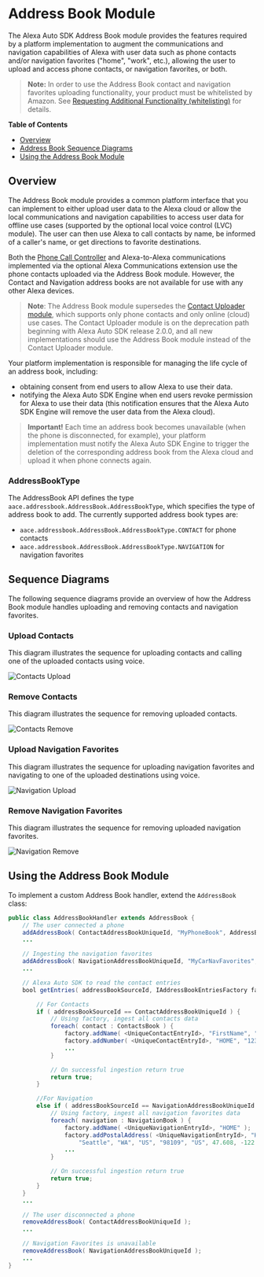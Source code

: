 # Address Book Module


The Alexa Auto SDK Address Book module provides the features required by a platform implementation to augment the communications and navigation capabilities of Alexa with user data such as phone contacts and/or navigation favorites ("home", "work", etc.), allowing the user to upload and access phone contacts, or navigation favorites, or both.

> **Note:** In order to use the Address Book contact and navigation favorites uploading functionality, your product must be whitelisted by Amazon. See [Requesting Additional Functionality (whitelisting)](../../../../NEED_HELP.md#requesting-additional-functionality-whitelisting) for details.

**Table of Contents**

* [Overview](#overview)
* [Address Book Sequence Diagrams](#sequence-diagrams)
* [Using the Address Book Module](#using-the-address-book-module)

## Overview<a id="overview"></a>

The Address Book module provides a common platform interface that you can implement to either upload user data to the Alexa cloud or allow the local communications and navigation capabilities to access user data for offline use cases (supported by the optional local voice control (LVC) module). The user can then use Alexa to call contacts by name, be informed of a caller's name, or get directions to favorite destinations.

Both the [Phone Call Controller](../phonecontrol/README.md) and Alexa-to-Alexa communications implemented via the optional Alexa Communications extension use the phone contacts uploaded via the Address Book module. However, the Contact and Navigation address books are not available for use with any other Alexa devices.

> **Note**: The Address Book module supersedes the [Contact Uploader module](../contactuploader/README.md), which supports only phone contacts and only online (cloud) use cases. The Contact Uploader module is on the deprecation path beginning with Alexa Auto SDK release 2.0.0, and all new implementations should use the Address Book module instead of the Contact Uploader module.

Your platform implementation is responsible for managing the life cycle of an address book, including:

* obtaining consent from end users to allow Alexa to use their data.
* notifying the Alexa Auto SDK Engine when end users revoke permission for Alexa to use their data (this notification ensures that the Alexa Auto SDK Engine will remove the user data from the Alexa cloud).

> **Important!** Each time an address book becomes unavailable (when the phone is disconnected, for example), your platform implementation must notify the Alexa Auto SDK Engine to trigger the deletion of the corresponding address book from the Alexa cloud and upload it when phone connects again.

### AddressBookType
The AddressBook API defines the type `aace.addressbook.AddressBook.AddressBookType`, which specifies the type of address book to add. The currently supported address book types are:

* `aace.addressbook.AddressBook.AddressBookType.CONTACT` for phone contacts
* `aace.addressbook.AddressBook.AddressBookType.NAVIGATION` for navigation favorites

## Sequence Diagrams<a id ="sequence-diagrams"></a>

The following sequence diagrams provide an overview of how the Address Book module handles uploading and removing contacts and navigation favorites.

### Upload Contacts

This diagram illustrates the sequence for uploading contacts and calling one of the uploaded contacts using voice.

![Contacts Upload](./assets/upload_contacts.png)

### Remove Contacts

This diagram illustrates the sequence for removing uploaded contacts.

![Contacts Remove](./assets/remove_contacts.png)

### Upload Navigation Favorites

This diagram illustrates the sequence for uploading navigation favorites and navigating to one of the uploaded destinations using voice.

![Navigation Upload](./assets/upload_nav_favorites.png)

### Remove Navigation Favorites

This diagram illustrates the sequence for removing uploaded navigation favorites.

![Navigation Remove](./assets/remove_nav_favorites.png)


## Using the Address Book Module<a id="using-the-address-book-module"></a>

To implement a custom Address Book handler, extend the `AddressBook` class:

```java
public class AddressBookHandler extends AddressBook {
    // The user connected a phone
    addAddressBook( ContactAddressBookUniqueId, "MyPhoneBook", AddressBookType.CONTACT );
    ...

    // Ingesting the navigation favorites
    addAddressBook( NavigationAddressBookUniqueId, "MyCarNavFavorites", AddressBookType.NAVIGATION );
    ...

    // Alexa Auto SDK to read the contact entries
    bool getEntries( addressBookSourceId, IAddressBookEntriesFactory factory ) {

        // For Contacts
        if ( addressBookSourceId == ContactAddressBookUniqueId ) {
            // Using factory, ingest all contacts data
            foreach( contact : ContactsBook ) {
                factory.addName( <UniqueContactEntryId>, "FirstName", "LastName", "NickName" );
                factory.addNumber( <UniqueContactEntryId>, "HOME", "1234567890" );
                ...
            }

            // On successful ingestion return true
            return true;
        }

        //For Navigation
        else if ( addressBookSourceId == NavigationAddressBookUniqueId ) {
            // Using factory, ingest all navigation favorites data
            foreach( navigation : NavigationBook ) {
                factory.addName( <UniqueNavigationEntryId>, "HOME" );
                factory.addPostalAddress( <UniqueNavigationEntryId>, "HOME", "123 Address", "", "",
                    "Seattle", "WA", "US", "98109", "US", 47.608, -122.33 , 0  );
                ...
            }

            // On successful ingestion return true
            return true;
        }
    }
    ...

    // The user disconnected a phone
    removeAddressBook( ContactAddressBookUniqueId );
    ...

    // Navigation Favorites is unavailable
    removeAddressBook( NavigationAddressBookUniqueId );
    ...
}

```